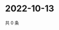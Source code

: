 # 2022-10-13

共 0 条

<!-- BEGIN WEIBO -->
<!-- 最后更新时间 Thu Oct 13 2022 14:54:11 GMT+0800 (China Standard Time) -->

<!-- END WEIBO -->
